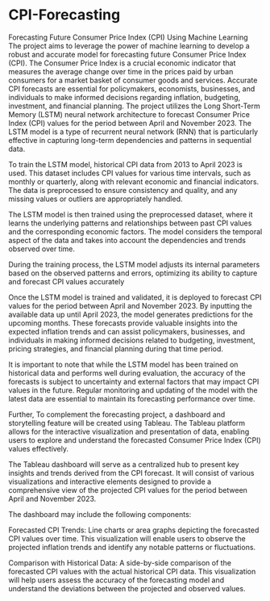 # CPI-Forecasting
Forecasting Future Consumer Price Index (CPI) Using Machine Learning
The project aims to leverage the power of machine learning to develop a robust and accurate model for forecasting future Consumer Price Index (CPI). The Consumer Price Index is a crucial economic indicator that measures the average change over time in the prices paid by urban consumers for a market basket of consumer goods and services. Accurate CPI forecasts are essential for policymakers, economists, businesses, and individuals to make informed decisions regarding inflation, budgeting, investment, and financial planning.
The project utilizes the Long Short-Term Memory (LSTM) neural network architecture to forecast Consumer Price Index (CPI) values for the period between April and November 2023. The LSTM model is a type of recurrent neural network (RNN) that is particularly effective in capturing long-term dependencies and patterns in sequential data.

To train the LSTM model, historical CPI data from 2013 to April 2023 is used. This dataset includes CPI values for various time intervals, such as monthly or quarterly, along with relevant economic and financial indicators. The data is preprocessed to ensure consistency and quality, and any missing values or outliers are appropriately handled.

The LSTM model is then trained using the preprocessed dataset, where it learns the underlying patterns and relationships between past CPI values and the corresponding economic factors. The model considers the temporal aspect of the data and takes into account the dependencies and trends observed over time.

During the training process, the LSTM model adjusts its internal parameters based on the observed patterns and errors, optimizing its ability to capture and forecast CPI values accurately

Once the LSTM model is trained and validated, it is deployed to forecast CPI values for the period between April and November 2023. By inputting the available data up until April 2023, the model generates predictions for the upcoming months. These forecasts provide valuable insights into the expected inflation trends and can assist policymakers, businesses, and individuals in making informed decisions related to budgeting, investment, pricing strategies, and financial planning during that time period.

It is important to note that while the LSTM model has been trained on historical data and performs well during evaluation, the accuracy of the forecasts is subject to uncertainty and external factors that may impact CPI values in the future. Regular monitoring and updating of the model with the latest data are essential to maintain its forecasting performance over time.

Further, To complement the forecasting project, a dashboard and storytelling feature will be created using Tableau. The Tableau platform allows for the interactive visualization and presentation of data, enabling users to explore and understand the forecasted Consumer Price Index (CPI) values effectively.

The Tableau dashboard will serve as a centralized hub to present key insights and trends derived from the CPI forecast. It will consist of various visualizations and interactive elements designed to provide a comprehensive view of the projected CPI values for the period between April and November 2023.

The dashboard may include the following components:

Forecasted CPI Trends: Line charts or area graphs depicting the forecasted CPI values over time. This visualization will enable users to observe the projected inflation trends and identify any notable patterns or fluctuations.

Comparison with Historical Data: A side-by-side comparison of the forecasted CPI values with the actual historical CPI data. This visualization will help users assess the accuracy of the forecasting model and understand the deviations between the projected and observed values.
